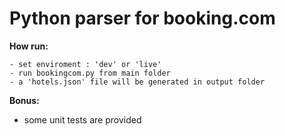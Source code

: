 # Python parser for booking.com

**How run:**

~~~~- import project
- set enviroment : 'dev' or 'live'
- run bookingcom.py from main folder 
- a 'hotels.json' file will be generated in output folder
~~~~
**Bonus:**
 - some unit tests are provided

